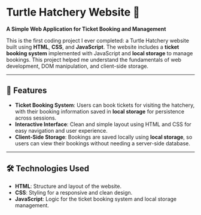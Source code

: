 # Turtle Hatchery Website 🐢

**A Simple Web Application for Ticket Booking and Management**

This is the first coding project I ever completed: a Turtle Hatchery website built using **HTML**, **CSS**, and **JavaScript**. The website includes a **ticket booking system** implemented with JavaScript and **local storage** to manage bookings. This project helped me understand the fundamentals of web development, DOM manipulation, and client-side storage.

---

## 🌟 Features

- **Ticket Booking System**: Users can book tickets for visiting the hatchery, with their booking information saved in **local storage** for persistence across sessions.
- **Interactive Interface**: Clean and simple layout using HTML and CSS for easy navigation and user experience.
- **Client-Side Storage**: Bookings are saved locally using **local storage**, so users can view their bookings without needing a server-side database.

---

## 🛠️ Technologies Used
- **HTML**: Structure and layout of the website.
- **CSS**: Styling for a responsive and clean design.
- **JavaScript**: Logic for the ticket booking system and local storage management.


